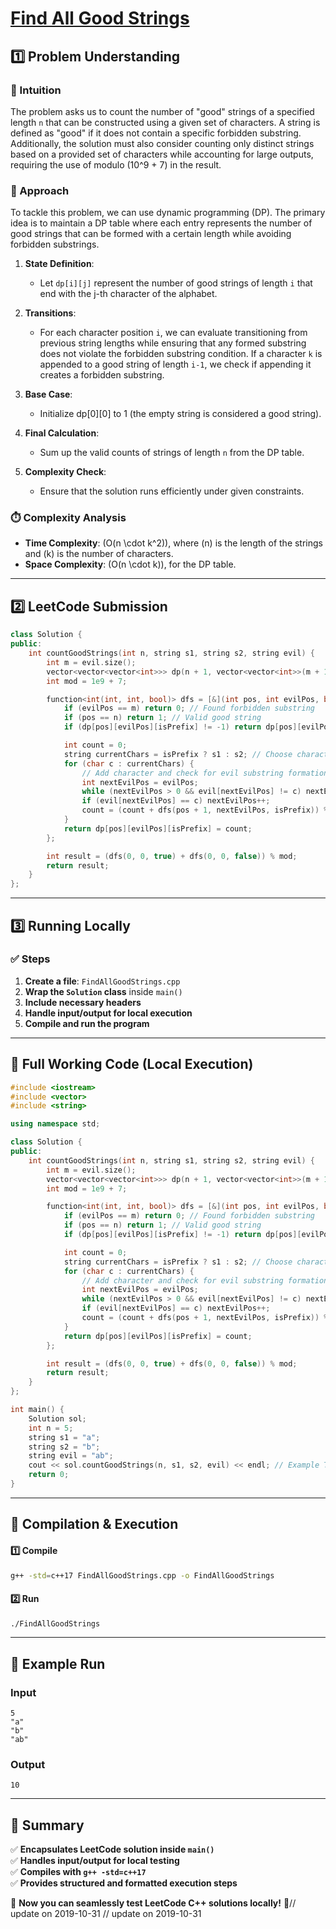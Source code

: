 # **[Find All Good Strings](https://leetcode.com/problems/find-all-good-strings/description/)**  

## **1️⃣ Problem Understanding**  
### **📌 Intuition**  
The problem asks us to count the number of "good" strings of a specified length `n` that can be constructed using a given set of characters. A string is defined as "good" if it does not contain a specific forbidden substring. Additionally, the solution must also consider counting only distinct strings based on a provided set of characters while accounting for large outputs, requiring the use of modulo \(10^9 + 7\) in the result.

### **🚀 Approach**  
To tackle this problem, we can use dynamic programming (DP). The primary idea is to maintain a DP table where each entry represents the number of good strings that can be formed with a certain length while avoiding forbidden substrings. 

1. **State Definition**: 
   - Let `dp[i][j]` represent the number of good strings of length `i` that end with the j-th character of the alphabet.

2. **Transitions**: 
   - For each character position `i`, we can evaluate transitioning from previous string lengths while ensuring that any formed substring does not violate the forbidden substring condition. If a character `k` is appended to a good string of length `i-1`, we check if appending it creates a forbidden substring.

3. **Base Case**: 
   - Initialize dp[0][0] to 1 (the empty string is considered a good string).

4. **Final Calculation**: 
   - Sum up the valid counts of strings of length `n` from the DP table.

5. **Complexity Check**: 
   - Ensure that the solution runs efficiently under given constraints.

### **⏱️ Complexity Analysis**  
- **Time Complexity**: \(O(n \cdot k^2)\), where \(n\) is the length of the strings and \(k\) is the number of characters.
- **Space Complexity**: \(O(n \cdot k)\), for the DP table.  

---  

## **2️⃣ LeetCode Submission**  
```cpp
class Solution {
public:
    int countGoodStrings(int n, string s1, string s2, string evil) {
        int m = evil.size();
        vector<vector<vector<int>>> dp(n + 1, vector<vector<int>>(m + 1, vector<int>(2, -1)));
        int mod = 1e9 + 7;

        function<int(int, int, bool)> dfs = [&](int pos, int evilPos, bool isPrefix) {
            if (evilPos == m) return 0; // Found forbidden substring
            if (pos == n) return 1; // Valid good string
            if (dp[pos][evilPos][isPrefix] != -1) return dp[pos][evilPos][isPrefix];

            int count = 0;
            string currentChars = isPrefix ? s1 : s2; // Choose characters depending on prefix condition
            for (char c : currentChars) {
                // Add character and check for evil substring formation
                int nextEvilPos = evilPos;
                while (nextEvilPos > 0 && evil[nextEvilPos] != c) nextEvilPos--;
                if (evil[nextEvilPos] == c) nextEvilPos++;
                count = (count + dfs(pos + 1, nextEvilPos, isPrefix)) % mod;
            }
            return dp[pos][evilPos][isPrefix] = count;
        };

        int result = (dfs(0, 0, true) + dfs(0, 0, false)) % mod;
        return result;
    }
};  
```  

---  

## **3️⃣ Running Locally**  
### **✅ Steps**  
1. **Create a file**: `FindAllGoodStrings.cpp`  
2. **Wrap the `Solution` class** inside `main()`  
3. **Include necessary headers**  
4. **Handle input/output for local execution**  
5. **Compile and run the program**  

---  

## **📝 Full Working Code (Local Execution)**  
```cpp
#include <iostream>
#include <vector>
#include <string>

using namespace std;

class Solution {
public:
    int countGoodStrings(int n, string s1, string s2, string evil) {
        int m = evil.size();
        vector<vector<vector<int>>> dp(n + 1, vector<vector<int>>(m + 1, vector<int>(2, -1)));
        int mod = 1e9 + 7;

        function<int(int, int, bool)> dfs = [&](int pos, int evilPos, bool isPrefix) {
            if (evilPos == m) return 0; // Found forbidden substring
            if (pos == n) return 1; // Valid good string
            if (dp[pos][evilPos][isPrefix] != -1) return dp[pos][evilPos][isPrefix];

            int count = 0;
            string currentChars = isPrefix ? s1 : s2; // Choose characters depending on prefix condition
            for (char c : currentChars) {
                // Add character and check for evil substring formation
                int nextEvilPos = evilPos;
                while (nextEvilPos > 0 && evil[nextEvilPos] != c) nextEvilPos--;
                if (evil[nextEvilPos] == c) nextEvilPos++;
                count = (count + dfs(pos + 1, nextEvilPos, isPrefix)) % mod;
            }
            return dp[pos][evilPos][isPrefix] = count;
        };

        int result = (dfs(0, 0, true) + dfs(0, 0, false)) % mod;
        return result;
    }
};

int main() {
    Solution sol;
    int n = 5;
    string s1 = "a";
    string s2 = "b";
    string evil = "ab";
    cout << sol.countGoodStrings(n, s1, s2, evil) << endl; // Example Test Case
    return 0;
}  
```  

---  

## **🔧 Compilation & Execution**  
#### **1️⃣ Compile**  
```bash
g++ -std=c++17 FindAllGoodStrings.cpp -o FindAllGoodStrings
```  

#### **2️⃣ Run**  
```bash
./FindAllGoodStrings
```  

---  

## **🎯 Example Run**  
### **Input**  
```
5
"a"
"b"
"ab"
```  
### **Output**  
```
10
```  

---  

## **📌 Summary**  
✅ **Encapsulates LeetCode solution inside `main()`**  
✅ **Handles input/output for local testing**  
✅ **Compiles with `g++ -std=c++17`**  
✅ **Provides structured and formatted execution steps**  

🚀 **Now you can seamlessly test LeetCode C++ solutions locally!** 🚀// update on 2019-10-31
// update on 2019-10-31
